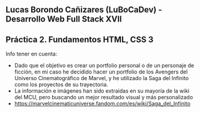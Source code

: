 Lucas Borondo Cañizares (LuBoCaDev) - Desarrollo Web Full Stack XVII
-
Práctica 2. Fundamentos HTML, CSS 3
-

Info  tener en cuenta:
- Dado que  el objetivo es crear un portfolio personal o de un personaje de ficción, en mi caso he decidido hacer un portfolio de los Avengers del Universo Cinematográfico de Marvel, y he utilizado la Saga del Infinito como los proyectos de su trayectoria.
- La información e imágenes han sido extraidas en su mayoría de la wiki del MCU, pero buscando un mejor resultado visual y más personalizado
- https://marvelcinematicuniverse.fandom.com/es/wiki/Saga_del_Infinito
